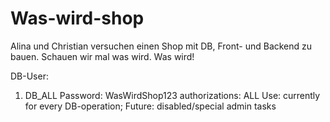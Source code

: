 # Was-wird-shop
Alina und Christian versuchen einen Shop mit DB, Front- und Backend zu bauen. Schauen wir mal was wird. Was wird!


DB-User:
1. DB_ALL
Password: WasWirdShop123
authorizations: ALL
Use: currently for every DB-operation; Future: disabled/special admin tasks